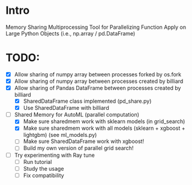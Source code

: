 # Intro
Memory Sharing Multiprocessing Tool for Parallelizing Function Apply on Large Python Objects (i.e., np.array / pd.DataFrame)


# TODO:
- [X] Allow sharing of numpy array between processes forked by os.fork
- [X] Allow sharing of numpy array between processes created by billiard
- [X] Allow sharing of Pandas DataFrame between processes created by billiard
  - [X] SharedDataFrame class implemented (pd_share.py)
  - [X] Use SharedDataFrame with billiard
- [ ] Shared Memory for AutoML (parallel computation)
  - [X] Make sure sharedmem work with sklearn models (in grid_search)
  - [X] Make sure sharedmem work with all models (sklearn + xgboost + lightgbm) (see ml_models.py)
  - [ ] Make sure SharedDataFrame work with xgboost!
  - [ ] Build my own version of parallel grid search!
- [ ] Try experimenting with Ray tune
  - [ ] Run tutorial 
  - [ ] Study the usage 
  - [ ] Fix compatibility
